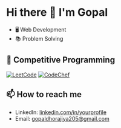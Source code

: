 # Hi there 👋 I'm Gopal

- 🖥️ Web Development
- 📚 Problem Solving

## 🧠 Competitive Programming

[![LeetCode](https://img.shields.io/badge/LeetCode-FFA116?style=flat-square&logo=LeetCode&logoColor=white)](https://leetcode.com/gopaldhorajiya205)
[![CodeChef](https://img.shields.io/badge/CodeChef-5B4638?style=flat-square&logo=CodeChef&logoColor=white)](https://www.codechef.com/users/gopaldhorajiya)


## 📫 How to reach me
- LinkedIn: [linkedin.com/in/yourprofile](https://linkedin.com/in/dhorajiya-gopal-688a04287)
- Email: gopaldhorajiya205@gmail.com
